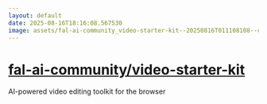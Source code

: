 ```yaml
---
layout: default
date: 2025-08-16T18:16:08.567530
image: assets/fal-ai-community_video-starter-kit--20250816T011108108--cropped.png
---
```


# [fal-ai-community/video-starter-kit](https://github.com/fal-ai-community/video-starter-kit)

AI-powered video editing toolkit for the browser
